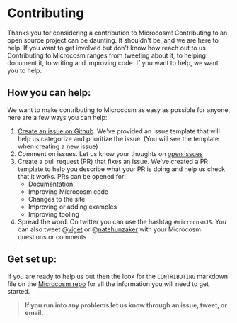 # Contributing

Thanks you for considering a contribution to Microcosm! Contributing to an open source project can be daunting. It shouldn't be, and we are here to help. If you want to get involved but don't know how reach out to us. Contributing to Microcosm ranges from tweeting about it, to helping document it, to writing and improving code. If you want to help, we want you to help.

## How you can help:

We want to make contributing to Microcosm as easy as possible for anyone, here are a few ways you can help:

1. [Create an issue on Github](https://github.com/vigetlabs/microcosm/issues). We've provided an issue template that will help us categorize and prioritize the issue. (You will see the template when creating a new issue)
2. Comment on issues. Let us know your thoughts on [open issues](https://github.com/vigetlabs/microcosm/issues)
3. Create a pull request (PR) that fixes an issue. We've created a PR template to help you describe what your PR is doing and help us check that it works. PRs can be opened for:
    - Documentation
    - Improving Microcosm code
    - Changes to the site
    - Improving or adding examples
    - Improving tooling
4. Spread the word. On twitter you can use the hashtag `#microcosmJS`. You can also tweet @[viget](https://twitter.com/viget) or @[natehunzaker](https://twitter.com/natehunzaker) with your Microcosm questions or comments

## Get set up:

If you are ready to help us out then the look for the `CONTRIBUTING` markdown file on the [Microcosm repo](https://github.com/vigetlabs/microcosm) for all the information you will need to get started.

> **If you run into any problems let us know through an issue, tweet, or email.**
